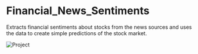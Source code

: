 # Financial_News_Sentiments
Extracts financial sentiments about stocks from the news sources and uses the data to create simple predictions of the stock market.

![Project](https://user-images.githubusercontent.com/26568166/231538354-e6c84d30-f48c-457a-8673-3469d01735b3.png)
